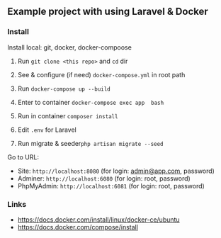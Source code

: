 ## Example project with using Laravel & Docker

### Install

Install local: git, docker, docker-compoose

1) Run `git clone <this repo>` and `cd` dir 

2) See & configure (if need) `docker-compose.yml` in root path

3) Run `docker-compose up --build`

4) Enter to container `docker-compose exec app  bash`

5) Run in container `composer install`

6) Edit `.env` for Laravel

7) Run migrate & seeder`php artisan migrate --seed`

Go to URL: 
 - Site: `http://localhost:8080` (for login: admin@app.com, password)
 - Adminer: `http://localhost:6080` (for login: root, password)
 - PhpMyAdmin: `http://localhost:6081` (for login: root, password)

 ### Links
 - https://docs.docker.com/install/linux/docker-ce/ubuntu
 - https://docs.docker.com/compose/install